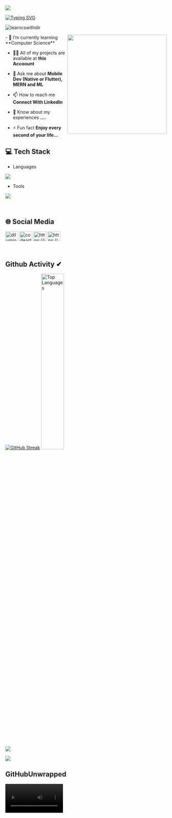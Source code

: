 <img src="https://i.gifer.com/Q0xn.gif" />

[![Typing SVG](https://readme-typing-svg.herokuapp.com?size=32&vCenter=true&width=760&lines=Hi+%F0%9F%91%8B%2C+I'm+Dilum+Induwara+Rathnayake;From+Hambantota,+Sri+Lanka.;(UG)+University+Of+Colombo+School+Of+Computing)](https://git.io/typing-svg)

<p align="left"> <img src="https://komarev.com/ghpvc/?username=learncswithdir&label=Profile%20views&color=0e75b6&style=flat" alt="learncswithdir" /> </p>

<img width="310px" align="right" src="https://cdn.dribbble.com/users/1162077/screenshots/3848914/programmer.gif"/>
- 🌱 I’m currently learning **Computer Science**

- 👨‍💻 All of my projects are available at **this Accoount**

- 💬 Ask me about **Mobile Dev (Native or Flutter), MERN and ML**

- 📫 How to reach me **Connect With LinkedIn**

- 📄 Know about my experiences **....**

- ⚡ Fun fact **Enjoy every second of your life...**

## 💻 Tech Stack
- Languages
<p align="left">
  <a href="https://skillicons.dev">
    <img src="https://skillicons.dev/icons?i=c,cpp,cs,bootstrap,php,express,scala,html,js,css,tailwind,laravel,ts,java,jquery,mongodb,mysql,sqlite,nodejs,react,dart,flutter,py,spring,maven,flask,firebase,aws,gcp,go,tensorflow" />
  </a>
</p>

- Tools
<p align="left">
  <a href="https://skillicons.dev">
    <img src="https://skillicons.dev/icons?i=git,powershell,arduino,autocad,figma,linux,idea,ps,au,pr,vscode,androidstudio,eclipse,postman,selenium,docker,discord,qt,r,visualstudio,wordpress" />
  </a>
</p>
<br/>

## 🌐 Social Media
<p align="left">
<a href="https://www.linkedin.com/in/dilum-induwara-rathnayake-3933b3284" target="blank"><img align="center" src="https://raw.githubusercontent.com/rahuldkjain/github-profile-readme-generator/master/src/images/icons/Social/linked-in-alt.svg" alt="diluminduwara" height="30" width="40" /></a>
<a href="https://www.youtube.com/@CodeArtLK" target="blank"><img align="center" src="https://raw.githubusercontent.com/rahuldkjain/github-profile-readme-generator/master/src/images/icons/Social/youtube.svg" alt="codeart" height="30" width="40" /></a>
<a href="https://instagram.com/https://instagram.com/_dilum_induwara_?igshid=ymmymta2m2y=" target="blank"><img align="center" src="https://raw.githubusercontent.com/rahuldkjain/github-profile-readme-generator/master/src/images/icons/Social/instagram.svg" alt="https://instagram.com/_dilum_induwara_?igshid=ymmymta2m2y=" height="30" width="40" /></a> 
<a href="https://fb.com/https://www.facebook.com/diluminduwara.rathnayake" target="blank"><img align="center" src="https://raw.githubusercontent.com/rahuldkjain/github-profile-readme-generator/master/src/images/icons/Social/facebook.svg" alt="https://www.facebook.com/diluminduwara.rathnayake" height="30" width="40" /></a>
  
</p>
<br/>

## Github Activity ✔

<p align="left">
<a href="https://git.io/streak-stats"><img src="https://github-readme-streak-stats.herokuapp.com?user=LearnCsWithDIR&theme=soft-green&hide_border=true" alt="GitHub Streak" /></a>
  
<img width="37.5%" src="https://github-readme-stats.vercel.app/api/top-langs/?username=LearnCsWithDIR&theme=bear&hide_border=true&include_all_commits=true&count_private=true&layout=compact&card_width=320" alt="Top Languages" />
</p>

![](https://github-profile-summary-cards.vercel.app/api/cards/profile-details?username=LearnCsWithDIR&theme=monokai)

![](https://github-profile-summary-cards.vercel.app/api/cards/stats?username=LearnCsWithDIR&theme=monokai)

## GitHubUnwrapped
<video src='https://github.com/LearnCsWithDIR/LearnCsWithDIR/assets/110888028/339fa7ec-de72-4ac5-9f97-664623f87e20' width=180/>


